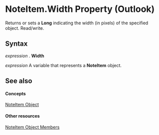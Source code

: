 
# NoteItem.Width Property (Outlook)

Returns or sets a  **Long** indicating the width (in pixels) of the specified object. Read/write.


## Syntax

 _expression_ . **Width**

 _expression_ A variable that represents a **NoteItem** object.


## See also


#### Concepts


[NoteItem Object](ddf5baaa-6e13-a6fb-96e8-311e7761fa98.md)
#### Other resources


[NoteItem Object Members](e468d6a5-5dac-9ec2-779d-e20a2ba9e4d0.md)
